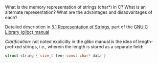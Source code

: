 What is the memory representation of strings (char*) in C? What is an alternate representation? What are the advantages and disadvantages of each?

Detailed description in [5.1 Representation of Strings](https://sourceware.org/glibc/manual/2.42/html_node/Representation-of-Strings.html), part of the [GNU C Library (glibc) manual](https://sourceware.org/glibc/manual/)

*Clarification:* not noted explicitly in the glibc manual is the idea of length-prefixed strings, i.e., wherein the length is stored as a separate field:

```c
struct string { size_t len; const char* data }
```